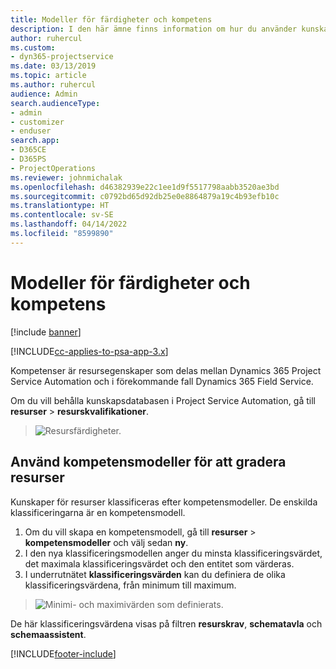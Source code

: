 ```yaml
---
title: Modeller för färdigheter och kompetens
description: I den här ämne finns information om hur du använder kunskaps- och färdighetsmodeller.
author: ruhercul
ms.custom:
- dyn365-projectservice
ms.date: 03/13/2019
ms.topic: article
ms.author: ruhercul
audience: Admin
search.audienceType:
- admin
- customizer
- enduser
search.app:
- D365CE
- D365PS
- ProjectOperations
ms.reviewer: johnmichalak
ms.openlocfilehash: d46382939e22c1ee1d9f5517798aabb3520ae3bd
ms.sourcegitcommit: c0792bd65d92db25e0e8864879a19c4b93efb10c
ms.translationtype: HT
ms.contentlocale: sv-SE
ms.lasthandoff: 04/14/2022
ms.locfileid: "8599890"
---
```

# <a name="skills-and-proficiency-models"></a>Modeller för färdigheter och kompetens

[!include [banner](../includes/psa-now-project-operations.md)]

[!INCLUDE[cc-applies-to-psa-app-3.x](../includes/cc-applies-to-psa-app-3x.md)]

Kompetenser är resursegenskaper som delas mellan Dynamics 365 Project Service Automation och i förekommande fall Dynamics 365 Field Service. 

Om du vill behålla kunskapsdatabasen i Project Service Automation, gå till **resurser** \> **resurskvalifikationer**. 

> ![Resursfärdigheter.](media/Resource-Management-image84.png)

## <a name="use-proficiency-models-to-rate-resources"></a>Använd kompetensmodeller för att gradera resurser

Kunskaper för resurser klassificeras efter kompetensmodeller. De enskilda klassificeringarna är en kompetensmodell. 

1. Om du vill skapa en kompetensmodell, gå till **resurser** \> **kompetensmodeller** och välj sedan **ny**.
2. I den nya klassificeringsmodellen anger du minsta klassificeringsvärdet, det maximala klassificeringsvärdet och den entitet som värderas.
3. I underrutnätet **klassificeringsvärden** kan du definiera de olika klassificeringsvärdena, från minimum till maximum.

> ![Minimi- och maximivärden som definierats.](media/Resource-Management-image85.png)

De här klassificeringsvärdena visas på filtren **resurskrav**, **schematavla** och **schemaassistent**.


[!INCLUDE[footer-include](../includes/footer-banner.md)]
